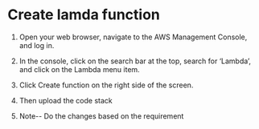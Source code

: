 
# Create lamda function

1. Open your web browser, navigate to the AWS Management Console, and log in.

2. In the console, click on the search bar at the top, search for ‘Lambda’, and click on the Lambda menu item.

3. Click Create function on the right side of the screen.

4. Then upload the code stack

5. Note-- Do the changes based on the requirement 
